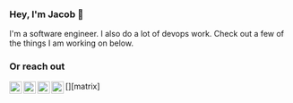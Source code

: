 ### Hey, I'm Jacob 👋

I'm a software engineer. I also do a lot of devops work. Check out a few of the things I am working on below.

### Or reach out  

[<img align="left" alt="jacobpleiness.com" width="22" src="https://img.icons8.com/color/48/000000/chrome--v1.png" />][website]
[<img align="left" alt="jacobpleiness | Twitter" width="22" src="https://img.icons8.com/color/48/000000/twitter--v1.png" />][twitter]
[<img align="left" alt="jacobpleiness | LinkedIn" width="22" src="https://img.icons8.com/color/48/000000/linkedin-2--v1.png" />][linkedin]
[<img align="left" alt="jacobpleiness | matrix" width="22" src="https://img.icons8.com/color/48/000000/matrix-logo.png" />][matrix]

[website]: https://jacobpleiness.com
[twitter]: https://twitter.com/jacobpleiness
[linkedin]: https://linkedin.com/in/jacobpleiness

